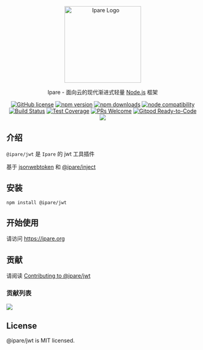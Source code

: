 <p align="center">
  <a href="https://ipare.org/" target="blank"><img src="https://ipare.org/images/logo.png" alt="Ipare Logo" width="200"/></a>
</p>

<p align="center">Ipare - 面向云的现代渐进式轻量 <a href="http://nodejs.org" target="_blank">Node.js</a> 框架</p>
<p align="center">
    <a href="https://github.com/ipare/ipare/blob/main/LICENSE" target="_blank"><img src="https://img.shields.io/badge/license-MIT-blue.svg" alt="GitHub license" /></a>
    <a href=""><img src="https://img.shields.io/npm/v/@ipare/jwt.svg" alt="npm version"></a>
    <a href=""><img src="https://badgen.net/npm/dt/@ipare/jwt" alt="npm downloads"></a>
    <a href="https://nodejs.org/en/about/releases/"><img src="https://img.shields.io/node/v/@ipare/jwt.svg" alt="node compatibility"></a>
    <a href="#"><img src="https://github.com/ipare/ipare/actions/workflows/test.yml/badge.svg?branch=main" alt="Build Status"></a>
    <a href="https://codecov.io/gh/ipare/jwt/branch/main"><img src="https://img.shields.io/codecov/c/github/ipare/jwt/main.svg" alt="Test Coverage"></a>
    <a href="https://github.com/ipare/ipare/pulls"><img src="https://img.shields.io/badge/PRs-welcome-brightgreen.svg" alt="PRs Welcome"></a>
    <a href="https://gitpod.io/#https://github.com/ipare/ipare"><img src="https://img.shields.io/badge/Gitpod-Ready--to--Code-blue?logo=gitpod" alt="Gitpod Ready-to-Code"></a>
    <a href="https://paypal.me/ihalwang" target="_blank"><img src="https://img.shields.io/badge/Donate-PayPal-ff3f59.svg"/></a>
</p>

## 介绍

`@ipare/jwt` 是 `Ipare` 的 jwt 工具插件

基于 [jsonwebtoken](https://github.com/auth0/node-jsonwebtoken) 和 [@ipare/inject](https://github.com/ipare/ipare)

## 安装

```
npm install @ipare/jwt
```

## 开始使用

请访问 <https://ipare.org>

## 贡献

请阅读 [Contributing to @ipare/jwt](https://github.com/ipare/ipare/blob/main/CONTRIBUTING.md)

### 贡献列表

<a href="https://github.com/ipare/ipare/graphs/contributors">
  <img src="https://contrib.rocks/image?repo=ipare/jwt" />
</a>

## License

@ipare/jwt is MIT licensed.
